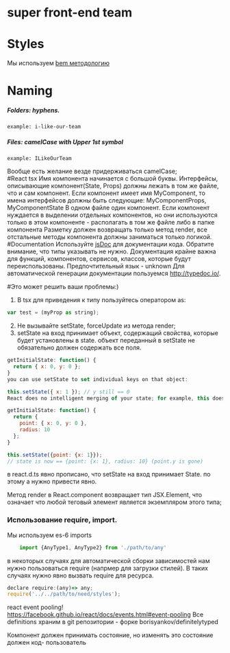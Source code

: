 # super front-end team
# Styles
Мы используем [bem методологию](https://ru.bem.info/method/)
# Naming
##### Folders: hyphens.
    example: i-like-our-team
##### Files: camelCase with Upper 1st symbol
    example: ILikeOurTeam
Вообще есть желание везде придерживаться camelCase;    
#React tsx
Имя компонента начинается с большой буквы.
Интерфейсы, описывающие компонент(State, Props)
должны лежать в том же файле, что и сам компонент.
Если компонент имеет имя MyComponent, то имена интерфейсов должны быть следующие:
MyComponentProps, MyComponentState
В одном файле один компонент. Если компонент нуждается в выделении отдельных компонентов, но они используются только в этом компоненте - располагать в том же файле либо в папке компонента
Разметку должен возвращать только метод render, все отстальные методы компонента должны заниматься только логикой.
#Documentation
Используйте [jsDoc](http://usejsdoc.org/) для документации кода.
Обратите внимание, что типы указывать не нужно.
Документация крайне важна для функций, компонентов, сервисов, классов, которые будут переиспользованы.
Предпочтительный язык - unknown
Для автоматической генерации документации пользуемся http://typedoc.io/.

#Это может решить ваши проблемы:)
1) В tsx для приведения к типу пользуйтесь оператором as: 
```javascript
var test = (myProp as string);
```
2) Не вызывайте setState, forceUpdate из метода render;
3) setState на вход принимает объект, содержащий свойства, которые будет установлены в state. объект переданный в setState не обязательно должен содержать все поля.
```javascript 
getInitialState: function() {
  return { x: 0, y: 0 };
}
you can use setState to set individual keys on that object:

this.setState({ x: 1 }); // y still == 0
React does no intelligent merging of your state; for example, this does not work:

getInitialState: function() {
  return {
    point: { x: 0, y: 0 },
    radius: 10
  };
}

this.setState({point: {x: 1}});
// state is now == {point: {x: 1}, radius: 10} (point.y is gone)
```
в react.d.ts явно прописано, что setState на вход принимает State. по этому а нужно привести явно.    


Метод render в React.component возвращает тип JSX.Element, что означает что любой теговый элемент является экземпляром этого типа;
### Использование require, import.
Мы используем es-6 imports
```javascript 
    import {AnyType1, AnyType2} from './path/to/any'
```
в некоторых случаях для автоматической сборки зависимостей нам нужно пользоваться require (напрмер для загрузки стилей).
В таких случаях нужно явно вызвать require для ресурса.
``` javascript
declare require:(any)=> any;
require('../../path/to/need/styles');
```
react event pooling!
https://facebook.github.io/react/docs/events.html#event-pooling
Все definitions храним в git репозитории - форке borisyankov/definitelytyped


Компонент должен принимать состояние, но изменять это состояние должен код- пользователь

